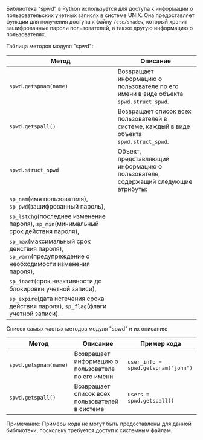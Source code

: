 <p>Библиотека "spwd" в Python используется для доступа к информации о пользовательских учетных записях в системе UNIX.
Она предоставляет функции для получения доступа к файлу <code>/etc/shadow</code>,
который хранит зашифрованные пароли пользователей, а также другую информацию о пользователях.</p>
<p>Таблица методов модуля "spwd":</p>
<table>
<thead>
<tr>
<th>Метод</th>
<th>Описание</th>
</tr>
</thead>
<tbody>
<tr>
<td><code>spwd.getspnam(name)</code></td>
<td>Возвращает информацию о пользователе по его имени в виде объекта <code>spwd.struct_spwd</code>.</td>
</tr>
<tr>
<td><code>spwd.getspall()</code></td>
<td>Возвращает список всех пользователей в системе, каждый в виде объекта <code>spwd.struct_spwd</code>.</td>
</tr>
<tr>
<td><code>spwd.struct_spwd</code></td>
<td>Объект, представляющий информацию о пользователе, содержащий следующие атрибуты:</td>
</tr>
<tr>
<td><code>sp_nam</code>(имя пользователя), <code>sp_pwd</code>(зашифрованный пароль),</td>
<td></td>
</tr>
<tr>
<td><code>sp_lstchg</code>(последнее изменение пароля), <code>sp_min</code>(минимальный срок действия пароля),</td>
<td></td>
</tr>
<tr>
<td><code>sp_max</code>(максимальный срок действия пароля), <code>sp_warn</code>(предупреждение о необходимости изменения пароля),</td>
<td></td>
</tr>
<tr>
<td><code>sp_inact</code>(срок неактивности до блокировки учетной записи),</td>
<td></td>
</tr>
<tr>
<td><code>sp_expire</code>(дата истечения срока действия пароля), <code>sp_flag</code>(флаги учетной записи).</td>
<td></td>
</tr>
</tbody>
</table>
<p>Список самых частых методов модуля "spwd" и их описания:</p>
<table>
<thead>
<tr>
<th>Метод</th>
<th>Описание</th>
<th>Пример кода</th>
</tr>
</thead>
<tbody>
<tr>
<td><code>spwd.getspnam(name)</code></td>
<td>Возвращает информацию о пользователе по его имени</td>
<td><code>user_info = spwd.getspnam("john")</code></td>
</tr>
<tr>
<td><code>spwd.getspall()</code></td>
<td>Возвращает список всех пользователей в системе</td>
<td><code>users = spwd.getspall()</code></td>
</tr>
</tbody>
</table>
<p>Примечание: Примеры кода не могут быть предоставлены для данной библиотеки, поскольку требуется доступ к системным файлам.</p>
